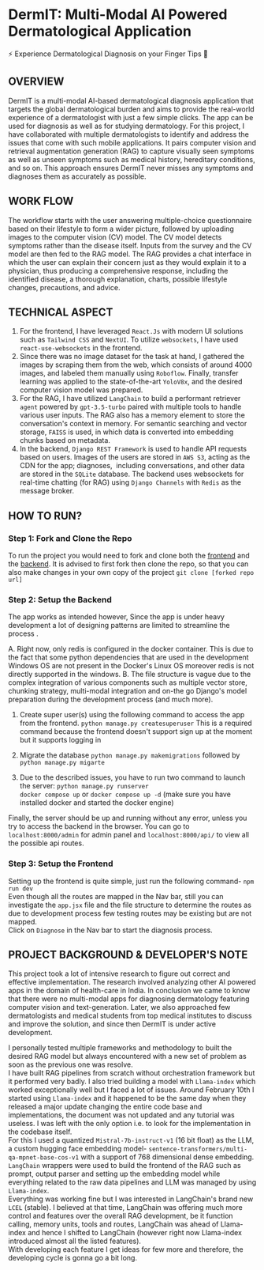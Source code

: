 # DermIT: Multi-Modal AI Powered Dermatological Application

⚡ Experience Dermatological Diagnosis on your Finger Tips 💪

## OVERVIEW

DermIT is a multi-modal AI-based dermatological diagnosis application that targets the global dermatological burden and aims to provide the real-world experience of a dermatologist with just a few simple clicks. The app can be used for diagnosis as well as for studying dermatology. For this project, I have collaborated with multiple dermatologists to identify and address the issues that come with such mobile applications. It pairs computer vision and retrieval augmentation generation (RAG) to capture visually seen symptoms as well as unseen symptoms such as medical history, hereditary conditions, and so on. This approach ensures DermIT never misses any symptoms and diagnoses them as accurately as possible.

## WORK FLOW

The workflow starts with the user answering multiple-choice questionnaire based on their lifestyle to form a wider picture, followed by uploading images to the computer vision (CV) model. The CV model detects symptoms rather than the disease itself. Inputs from the survey and the CV model are then fed to the RAG model. The RAG provides a chat interface in which the user can explain their concern just as they would explain it to a physician, thus producing a comprehensive response, including the identified disease, a thorough explanation, charts, possible lifestyle changes, precautions, and advice.

## TECHNICAL ASPECT

1. For the frontend, I have leveraged `React.Js` with modern UI solutions such as `Tailwind CSS` and `NextUI`. To utilize `websockets`, I have used `react-use-websockets` in the frontend.
2. Since there was no image dataset for the task at hand, I gathered the images by scraping them from the web, which consists of around 4000 images, and labeled them manually using `Roboflow`. Finally, transfer learning was applied to the state-of-the-art `YoloV8x`, and the desired computer vision model was prepared.
3. For the RAG, I have utilized `LangChain` to build a performant retriever `agent` powered by `gpt-3.5-turbo` paired with multiple tools to handle various user inputs. The RAG also has a memory element to store the conversation's context in memory. For semantic searching and vector storage, `FAISS` is used, in which data is converted into embedding chunks based on metadata.
4. In the backend, `Django REST Framework` is used to handle API requests based on users. Images of the users are stored in `AWS S3`, acting as the CDN for the app; diagnoses,  including conversations, and other data are stored in the `SQLite` database. The backend uses websockets for real-time chatting (for RAG) using `Django Channels` with `Redis` as the message broker.  

## HOW TO RUN?

### Step 1: Fork and Clone the Repo

To run the project you would need to fork and clone both the [frontend](https://github.com/Taha0229/dermit-react-frontend) and the [backend](https://github.com/Taha0229/dermit-backend). It is advised to first fork then clone the repo, so that you can also make changes in your own copy of the project
`git clone [forked repo url]`

### Step 2: Setup the Backend

The app works as intended however, Since the app is under heavy development a lot of designing patterns are limited to streamline the process .  

A. Right now, only redis is configured in the docker container. This is due to the fact that some python dependencies that are used in the development Windows OS are not present in the Docker's Linux OS moreover redis is not directly supported in the windows.
B. The file structure is vague due to the complex integration of various components such as multiple vector store, chunking strategy, multi-modal integration and on-the go Django's model preparation during the development process (and much more).

1. Create super user(s) using the following command to access the app from the frontend.
`python manage.py createsuperuser`
This is a required command because the frontend doesn't support sign up at the moment but it supports logging in

2. Migrate the database
`python manage.py makemigrations` followed by  
`python manage.py migarte`

3. Due to the described issues, you have to run two command to launch the server:
`python manage.py runserver`  
`docker compose up` or `docker compose up -d` (make sure you have installed docker and started the docker engine)

Finally, the server should be up and running without any error, unless you try to access the backend in the browser. You can go to `localhost:8000/admin` for admin panel and `localhost:8000/api/` to view all the possible api routes.

### Step 3: Setup the Frontend

Setting up the frontend is quite simple, just run the following command-
`npm run dev`  
Even though all the routes are mapped in the Nav bar, still you can investigate the `app.jsx` file and the file structure to determine the routes as due to development process few testing routes may be existing but are not mapped.  
Click on `Diagnose` in the Nav bar to start the diagnosis process.  

## PROJECT BACKGROUND & DEVELOPER'S NOTE

This project took a lot of intensive research to figure out correct and effective implementation. The research involved analyzing other AI powered apps in the domain of health-care in India. In conclusion we came to know that there were no multi-modal apps for diagnosing dermatology featuring computer vision and text-generation. Later, we also approached few dermatologists and medical students from top medical institutes to discuss and improve the solution, and since then DermIT is under active development.

I personally tested multiple frameworks and methodology to built the desired RAG model but always encountered with a new set of problem as soon as the previous one was resolve.  
I have built RAG pipelines from scratch without orchestration framework but it performed very badly. I also tried building a model with `Llama-index` which worked exceptionally well but I faced a lot of issues. Around February 10th I started using `Llama-index` and it happened to be the same day when they released a major update changing the entire code base and implementations, the document was not updated and any tutorial was useless. I was left with the only option i.e. to look for the implementation in the codebase itself.  
For this I used a quantized `Mistral-7b-instruct-v1` (16 bit float) as the LLM, a custom hugging face embedding model- `sentence-transformers/multi-qa-mpnet-base-cos-v1` with a support of 768 dimensional dense embedding. `LangChain` wrappers were used to build the frontend of the RAG such as prompt, output parser and setting up the embedding model while everything related to the raw data pipelines and LLM was managed by using `Llama-index`.  
Everything was working fine but I was interested in LangChain's brand new `LCEL` (stable). I believed at that time, LangChain was offering much more control and features over the overall RAG development, be it function calling, memory units, tools and routes, LangChain was ahead of Llama-index and hence I shifted to LangChain (however right now Llama-index introduced almost all the listed features).  
With developing each feature I get ideas for few more and therefore, the developing cycle is gonna go a bit long.  

